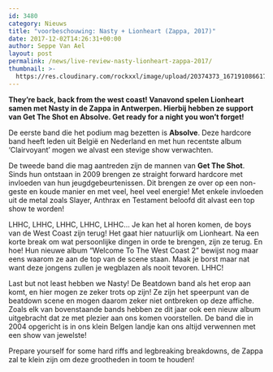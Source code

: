 ```yaml
---
id: 3480
category: Nieuws
title: "voorbeschouwing: Nasty + Lionheart (Zappa, 2017)"
date: 2017-12-02T14:26:31+00:00
author: Seppe Van Ael
layout: post
permalink: /news/live-review-nasty-lionheart-zappa-2017/
thumbnail: >-
  https://res.cloudinary.com/rockxxl/image/upload/20374373_1671910866174082_6278264063962117000_n-1.jpg
---
```

**They’re back, back from the west coast! Vanavond spelen Lionheart samen met Nasty in de Zappa in Antwerpen. Hierbij hebben ze support van Get The Shot en Absolve. Get ready for a night you won’t forget!**

De eerste band die het podium mag bezetten is **Absolve**. Deze hardcore band heeft leden uit België en Nederland en met hun recentste album ‘Clairvoyant’ mogen we alvast een stevige show verwachten.



De tweede band die mag aantreden zijn de mannen van **Get The Shot**. Sinds hun ontstaan in 2009 brengen ze straight forward hardcore met invloeden van hun jeugdgebeurtenissen. Dit brengen ze over op een non-geste en koude manier en met veel, heel veel energie! Met enkele invloeden uit de metal zoals Slayer, Anthrax en Testament beloofd dit alvast een top show te worden!



LHHC, LHHC, LHHC, LHHC, LHHC… Je kan het al horen komen, de boys van de West Coast zijn terug! Het gaat hier natuurlijk om Lionheart. Na een korte break om wat persoonlijke dingen in orde te brengen, zijn ze terug. En hoe! Hun nieuwe album “Welcome To The West Coast 2” bewijst nog maar eens waarom ze aan de top van de scene staan. Maak je borst maar nat want deze jongens zullen je wegblazen als nooit tevoren. LHHC!



Last but not least hebben we Nasty! De Beatdown band als het erop aan komt, en hier mogen ze zeker trots op zijn! Ze zijn het speerpunt van de beatdown scene en mogen daarom zeker niet ontbreken op deze affiche. Zoals elk van bovenstaande bands hebben ze dit jaar ook een nieuw album uitgebracht dat ze met plezier aan ons komen voorstellen. De band die in 2004 opgericht is in ons klein Belgen landje kan ons altijd verwennen met een show van jewelste!



Prepare yourself for some hard riffs and legbreaking breakdowns, de Zappa zal te klein zijn om deze grootheden in toom te houden!